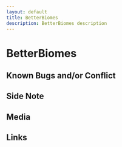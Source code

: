 ```yaml
---
layout: default
title: BetterBiomes
description: BetterBiomes description
---
```


# BetterBiomes

## Known Bugs and/or Conflict

## Side Note

## Media

## Links
